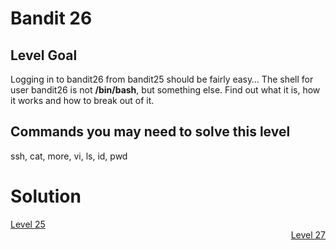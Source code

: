 <html>
<h1>Bandit 26</h1>

<h2 id="level-goal">Level Goal</h2>
<p>Logging in to bandit26 from bandit25 should be fairly easy…
The shell for user bandit26 is not <strong>/bin/bash</strong>, but something else.
Find out what it is, how it works and how to break out of it.</p>

<h2 id="commands-you-may-need-to-solve-this-level">Commands you may need to solve this level</h2>
<p>ssh, cat, more, vi, ls, id, pwd</p>


<h1>Solution</h1>
<div style="text-align: left"><a href="./bandit25.md">Level 25</a></div>
<div style="text-align: right"><a href="./bandit27.md">Level 27</a></div>
</html>
